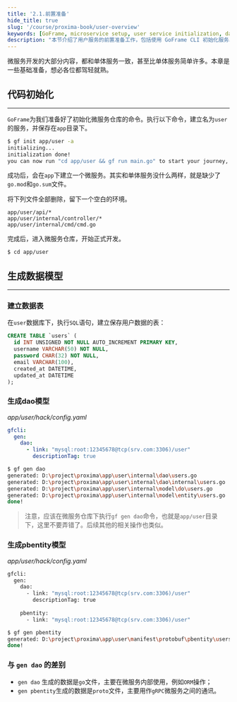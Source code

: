 ```yaml
---
title: '2.1.前置准备'
hide_title: true
slug: '/course/proxima-book/user-overview'
keywords: [GoFrame, microservice setup, user service initialization, database configuration, project structure, service preparation]
description: "本节介绍了用户服务的前置准备工作，包括使用 GoFrame CLI 初始化服务、配置数据库连接、设置项目结构等基础内容。"
---
```


微服务开发的大部分内容，都和单体服务一致，甚至比单体服务简单许多。本章是一些基础准备，想必各位都驾轻就熟。

## 代码初始化
---
`GoFrame`为我们准备好了初始化微服务仓库的命令。执行以下命令，建立名为`user`的服务，并保存在`app`目录下。

```bash
$ gf init app/user -a
initializing...
initialization done! 
you can now run "cd app/user && gf run main.go" to start your journey, enjoy!
```

成功后，会在`app`下建立一个微服务。其实和单体服务没什么两样，就是缺少了`go.mod`和`go.sum`文件。

将下列文件全部删除，留下一个空白的环境。
```text
app/user/api/*
app/user/internal/controller/*
app/user/internal/cmd/cmd.go
```

完成后，进入微服务仓库，开始正式开发。
```bash
$ cd app/user
```

## 生成数据模型
---
### 建立数据表
在`user`数据库下，执行`SQL`语句，建立保存用户数据的表：
```sql
CREATE TABLE `users` (
  id INT UNSIGNED NOT NULL AUTO_INCREMENT PRIMARY KEY,
  username VARCHAR(50) NOT NULL,
  password CHAR(32) NOT NULL,
  email VARCHAR(100),
  created_at DATETIME,
  updated_at DATETIME
);
```

### 生成dao模型
*app/user/hack/config.yaml*
```yaml
gfcli:  
  gen:  
    dao:  
      - link: "mysql:root:12345678@tcp(srv.com:3306)/user"  
        descriptionTag: true
```

```bash
$ gf gen dao
generated: D:\project\proxima\app\user\internal\dao\users.go
generated: D:\project\proxima\app\user\internal\dao\internal\users.go
generated: D:\project\proxima\app\user\internal\model\do\users.go
generated: D:\project\proxima\app\user\internal\model\entity\users.go
done!
```

> 注意，应该在微服务仓库下执行`gf gen dao`命令，也就是`app/user`目录下，这里不要弄错了。后续其他的相关操作也类似。

### 生成pbentity模型
*app/user/hack/config.yaml*
```bash
gfcli:
  gen:  
    dao:  
      - link: "mysql:root:12345678@tcp(srv.com:3306)/user"  
        descriptionTag: true  
  
    pbentity:  
      - link: "mysql:root:12345678@tcp(srv.com:3306)/user"
```

```bash
$ gf gen pbentity
generated: D:\project\proxima\app\user\manifest\protobuf\pbentity\users.proto
done!
```

### 与 `gen dao` 的差别

- `gen dao` 生成的数据是`go`文件，主要在微服务内部使用，例如`ORM`操作；
- `gen pbentity`生成的数据是`proto`文件，主要用作`gRPC`微服务之间的通讯。
